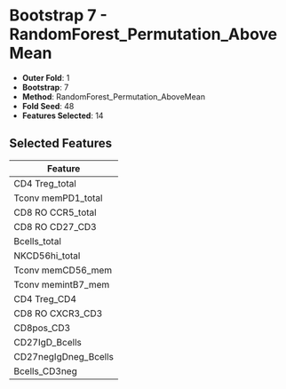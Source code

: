 # Bootstrap 7 - RandomForest_Permutation_AboveMean

- **Outer Fold**: 1
- **Bootstrap**: 7
- **Method**: RandomForest_Permutation_AboveMean
- **Fold Seed**: 48
- **Features Selected**: 14

## Selected Features

| Feature |
|---------|
| CD4 Treg_total |
| Tconv memPD1_total |
| CD8 RO CCR5_total |
| CD8 RO CD27_CD3 |
| Bcells_total |
| NKCD56hi_total |
| Tconv memCD56_mem |
| Tconv memintB7_mem |
| CD4 Treg_CD4 |
| CD8 RO CXCR3_CD3 |
| CD8pos_CD3 |
| CD27IgD_Bcells |
| CD27negIgDneg_Bcells |
| Bcells_CD3neg |
